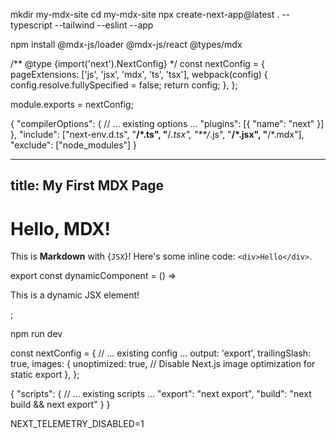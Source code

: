 
<!-- Set Up the Next.js Project Locally -->

<!-- Create a new directory and initialize the project: -->

mkdir my-mdx-site
cd my-mdx-site
npx create-next-app@latest . --typescript --tailwind --eslint --app


<!-- Install MDX support -->

npm install @mdx-js/loader @mdx-js/react @types/mdx

<!-- Configure MDX in next.config.js (create/edit the file in your root) -->

/** @type {import('next').NextConfig} */
const nextConfig = {
  pageExtensions: ['js', 'jsx', 'mdx', 'ts', 'tsx'],
  webpack(config) {
    config.resolve.fullySpecified = false;
    return config;
  },
};

module.exports = nextConfig;

<!-- Update tsconfig.json to include MDX -->

{
  "compilerOptions": {
    // ... existing options ...
    "plugins": [{ "name": "next" }]
  },
  "include": ["next-env.d.ts", "**/*.ts", "**/*.tsx", "**/*.js", "**/*.jsx", "**/*.mdx"],
  "exclude": ["node_modules"]
}

<!-- Create a sample MDX page: Make a pages/docs.mdx file (Next.js uses pages/ for routing) -->

---
title: My First MDX Page
---

# Hello, MDX!

This is **Markdown** with {`JSX`}! Here's some inline code: `<div>Hello</div>`.

export const dynamicComponent = () => <p>This is a dynamic JSX element!</p>;

<dynamicComponent />


<!-- Test locally -->

npm run dev

<!-- Visit http://localhost:3000/docs to see your MDX page. -->

<!-- Step 2 Github pipeline hosting and deployment -->

<!-- Step 2: Create the GitHub Actions Workflow -->

<!-- .github/workflows/deploy.yml -->

<!-- Enable static export in next.config.js (add this for GitHub Pages compatibility)-->

const nextConfig = {
  // ... existing config ...
  output: 'export',
  trailingSlash: true,
  images: {
    unoptimized: true,  // Disable Next.js image optimization for static export
  },
};


<!-- This outputs static files to /out (built above). -->

<!-- Update package.json scripts (add static export) -->

{
  "scripts": {
    // ... existing scripts ...
    "export": "next export",
    "build": "next build && next export"
  }
}


<!-- NOTE -->
<!-- create .env file to opt out of next telemetry -->
NEXT_TELEMETRY_DISABLED=1